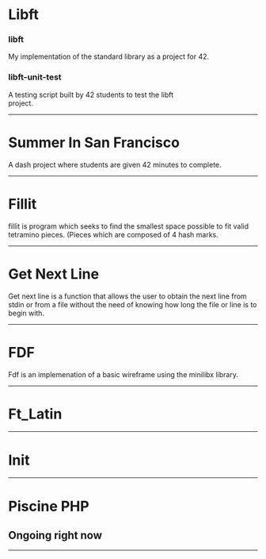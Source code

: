 
# Libft

### libft  
My implementation of the standard library as a project for 42. 

### libft-unit-test  
A testing script built by 42 students to test the libft  
project.



------------------------------------------------------------------  

# Summer In San Francisco  

A dash project where students are given 42 minutes to complete.  

-----------------------------------------------------------------
# Fillit  

fillit is program which seeks to find the smallest space possible to fit 
valid tetramino pieces. (Pieces which are composed of 4 hash marks.


-----------------------------------------------------------------
# Get Next Line

Get next line is a function that allows the user to obtain the next line
from stdin or from a file without the need of knowing how long the file
or line is to begin with.

-----------------------------------------------------------------  
# FDF

Fdf is an implemenation of a basic wireframe using the minilibx library.
 
----------------------------------------------------------------- 

# Ft_Latin

----------------------------------------------------------------- 

# Init

----------------------------------------------------------------- 

# Piscine PHP

## Ongoing right now  

----------------------------------------------------------------
	 
